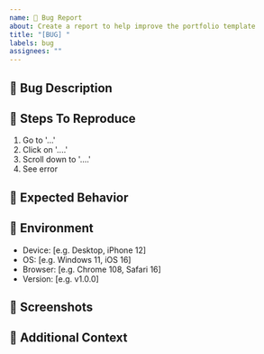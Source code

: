 ```yaml
---
name: 🐛 Bug Report
about: Create a report to help improve the portfolio template
title: "[BUG] "
labels: bug
assignees: ""
---
```


## 🐛 Bug Description

<!-- A clear and concise description of what the bug is -->

## 🔄 Steps To Reproduce

<!-- Steps to reproduce the behavior -->

1. Go to '...'
2. Click on '....'
3. Scroll down to '....'
4. See error

## 🤔 Expected Behavior

<!-- A clear and concise description of what you expected to happen -->

## 📱 Environment

<!-- Please complete the following information -->

- Device: [e.g. Desktop, iPhone 12]
- OS: [e.g. Windows 11, iOS 16]
- Browser: [e.g. Chrome 108, Safari 16]
- Version: [e.g. v1.0.0]

## 📸 Screenshots

<!-- If applicable, add screenshots to help explain your problem -->

## 📝 Additional Context

<!-- Add any other context about the problem here -->

